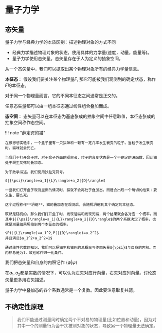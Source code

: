 # 量子力学

## 态矢量

量子力学与经典力学的本质区别：描述物理对象的方式不同

- 经典力学描述物理对象的状态，使用具体的力学量(速度，动量，能量等)。
- 量子力学使用态矢量。态矢量存在于人为定义的抽象空间。

从一个态矢量中，我们可以提取出某个物理对象所有的经典力学量信息。

**本征态**： 假设我们要关注某个物理量$F$, 那它可能被我们观测到的确定状态，称作$F$的本征态。

对于同一个物理量而言，它的不同本征态之间通常是正交的。

任意态矢量都可以由一组本征态通过线性组合叠加而成。

**态空间**： 态矢量可以在本征态为基底张成的抽象空间中任意取值，本征态张成的抽象空间称作态空间。


!!! note "薛定谔的猫"

    在该思想实验中，一个盒子里有一只猫咪和一颗有一定几率发生衰变的粒子。当粒子发生衰变时，猫咪就会死亡。

    当我们不打开盒子时，对于盒子外面的观察者，粒子的衰变状态是一个不确定的波函数，因此猫处于既生又死的叠加态。

    对于数学描述，我们使用狄拉克符号。

    $|{\psi}\rangle=a_1|{L}\rangle+a_2|{D}\rangle$

    一旦我们打开盒子观测里面的情况时，猫就不会再处于叠加态，而是会出现一个确切的结果：要么生、要么死。

    这个过程称作**坍缩**，猫的叠加态在观测后，会随机坍缩到某个确定的本征态。

    既然是随机的，那么我们打开盒子时，发现活猫和发现死猫，两个结果就会各对应一个概率。而其中$|{\psi}\rangle=a_1|{L}\rangle+a_2|{D}\rangle$的两个系数决定了概率，也就是测量结果坍缩到两个本征态的概率。

    $P(|{L}\rangle)=a_1^2,P(|{D}\rangle)=a_2^2$
    并且满足$a_1^2+a_2^2=1$

    通过线性代数的知识，我们可以把猫生和猫死的总概率写作态矢量${\psi}$与自身的内积。而内积总是为1，故也称作归一化条件。


我们把态矢量和自身的内积记作 $\langle\psi|\psi\rangle$

在$a_1,a_2$都是实数的情况下，可以认为左矢对应行向量，右矢对应列向量。讨论态矢量更多用右矢描述。

量子力学中叠加态的各个系数通常是一个复数。因此要注意取复共轭。

## 不确定性原理

> 我们不能通过测量同时确定两个不对易的物理量(比如位置和动量)，因为对其中一个的测量行为会干扰被测对象的状态，导致另一个物理量无法确定。

